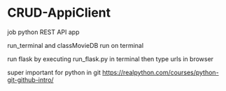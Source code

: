 # CRUD-AppiClient
job python REST API app


run_terminal and classMovieDB run on terminal


run flask by executing run_flask.py in terminal
then type urls in browser


super important for python in git
https://realpython.com/courses/python-git-github-intro/
